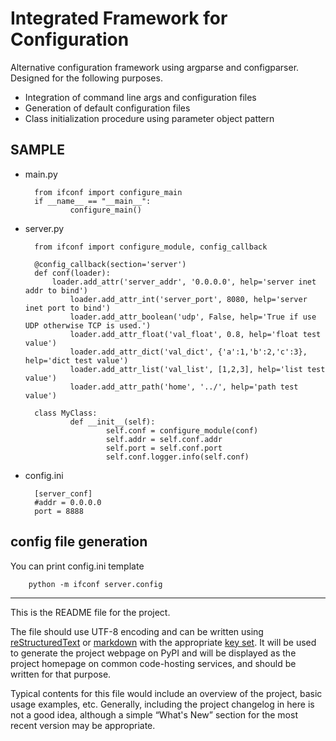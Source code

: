 # Integrated Framework for Configuration

Alternative configuration framework using argparse and configparser.
Designed for the following purposes.

* Integration of command line args and configuration files
* Generation of default configuration files
* Class initialization procedure using parameter object pattern

## SAMPLE

* main.py 

        from ifconf import configure_main
        if __name__ == "__main__":
                configure_main()

* server.py
        
        from ifconf import configure_module, config_callback
        
        @config_callback(section='server')
        def conf(loader):
            loader.add_attr('server_addr', '0.0.0.0', help='server inet addr to bind')
                loader.add_attr_int('server_port', 8080, help='server inet port to bind')
                loader.add_attr_boolean('udp', False, help='True if use UDP otherwise TCP is used.')
                loader.add_attr_float('val_float', 0.8, help='float test value')
                loader.add_attr_dict('val_dict', {'a':1,'b':2,'c':3}, help='dict test value')
                loader.add_attr_list('val_list', [1,2,3], help='list test value')
                loader.add_attr_path('home', '../', help='path test value')
        
        class MyClass:
                def __init__(self):
                        self.conf = configure_module(conf)
                        self.addr = self.conf.addr
                        self.port = self.conf.port
                        self.conf.logger.info(self.conf)
        
* config.ini

        [server_conf]
        #addr = 0.0.0.0
        port = 8888


## config file generation

You can print config.ini template

        python -m ifconf server.config


----

This is the README file for the project.

The file should use UTF-8 encoding and can be written using
[reStructuredText][rst] or [markdown][md use] with the appropriate [key set][md
use]. It will be used to generate the project webpage on PyPI and will be
displayed as the project homepage on common code-hosting services, and should be
written for that purpose.

Typical contents for this file would include an overview of the project, basic
usage examples, etc. Generally, including the project changelog in here is not a
good idea, although a simple “What's New” section for the most recent version
may be appropriate.

[packaging guide]: https://packaging.python.org
[distribution tutorial]: https://packaging.python.org/tutorials/packaging-projects/
[src]: https://github.com/pypa/sampleproject
[rst]: http://docutils.sourceforge.net/rst.html
[md]: https://tools.ietf.org/html/rfc7764#section-3.5 "CommonMark variant"
[md use]: https://packaging.python.org/specifications/core-metadata/#description-content-type-optional
